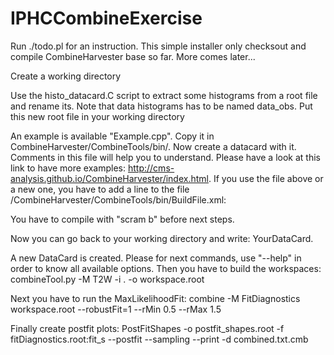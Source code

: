 # IPHCCombineExercise

Run ./todo.pl for an instruction. This simple installer only checksout and compile CombineHarvester base so far. More comes later...

Create a working directory

Use the histo_datacard.C script to extract some histograms from a root file and rename its. Note that data histograms has to be named data_obs. Put this new root file in your working directory

An example is available "Example.cpp". Copy it in CombineHarvester/CombineTools/bin/.
Now create a datacard with it.
Comments in this file will help you to understand.
Please have a look at this link to have more examples: http://cms-analysis.github.io/CombineHarvester/index.html.
If you use the file above or a new one, you have to add a line to the file /CombineHarvester/CombineTools/bin/BuildFile.xml: <bin file="YourDataCard.cpp" name="YourDatacard"></bin>

You have to compile with "scram b" before next steps.

Now you can go back to your working directory and write: YourDataCard.

A new DataCard is created.
Please for next commands, use "--help" in order to know all available options.
Then you have to build the workspaces: combineTool.py -M T2W -i . -o workspace.root

Next you have to run the MaxLikelihoodFit: combine -M FitDiagnostics workspace.root --robustFit=1  --rMin 0.5 --rMax 1.5

Finally create postfit plots: PostFitShapes -o postfit_shapes.root -f fitDiagnostics.root:fit_s --postfit --sampling --print -d combined.txt.cmb